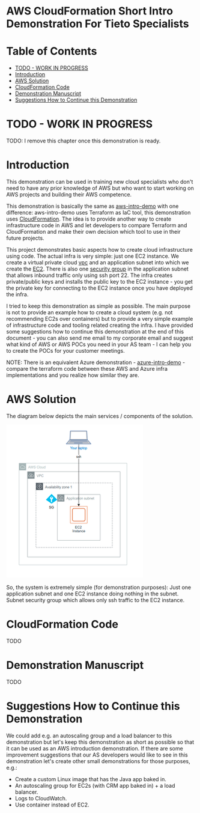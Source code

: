 # AWS CloudFormation Short Intro Demonstration For Tieto Specialists  <!-- omit in toc -->


# Table of Contents  <!-- omit in toc -->
- [TODO - WORK IN PROGRESS](#todo---work-in-progress)
- [Introduction](#introduction)
- [AWS Solution](#aws-solution)
- [CloudFormation Code](#cloudformation-code)
- [Demonstration Manuscript](#demonstration-manuscript)
- [Suggestions How to Continue this Demonstration](#suggestions-how-to-continue-this-demonstration)

# TODO - WORK IN PROGRESS

TODO: I remove this chapter once this demonstration is ready.

# Introduction

This demonstration can be used in training new cloud specialists who don't need to have any prior knowledge of AWS but who want to start working on AWS projects and building their AWS competence.

This demonstration is basically the same as [aws-intro-demo](https://github.com/tieto-pc/aws-intro-demo) with one difference: aws-intro-demo uses Terraform as IaC tool, this demonstration uses [CloudFormation](https://aws.amazon.com/cloudformation). The idea is to provide another way to create infrastructure code in AWS and let developers to compare Terraform and CloudFormation and make their own decision which tool to use in their future projects.

This project demonstrates basic aspects how to create cloud infrastructure using code. The actual infra is very simple: just one EC2 instance. We create a virtual private cloud [vpc](https://aws.amazon.com/vpc/) and an application subnet into which we create the [EC2](https://aws.amazon.com/ec2/). There is also one [security group](https://docs.aws.amazon.com/vpc/latest/userguide/VPC_SecurityGroups.html) in the application subnet that allows inbound traffic only using ssh port 22. The infra creates private/public keys and installs the public key to the EC2 instance - you get the private key for connecting to the EC2 instance once you have deployed the infra.

I tried to keep this demonstration as simple as possible. The main purpose is not to provide an example how to create a cloud system (e.g. not recommending EC2s over containers) but to provide a very simple example of infrastructure code and tooling related creating the infra. I have provided some suggestions how to continue this demonstration at the end of this document - you can also send me email to my corporate email and suggest what kind of AWS or AWS POCs you need in your AS team - I can help you to create the POCs for your customer meetings.

NOTE: There is an equivalent Azure demonstration - [azure-intro-demo](https://github.com/tieto-pc/azure-intro-demo) - compare the terraform code between these AWS and Azure infra implementations and you realize how similar they are.


# AWS Solution

The diagram below depicts the main services / components of the solution.

![AWS Intro Demo Architecture](docs/aws-intro-demo.png?raw=true "AWS Intro Demo Architecture")

So, the system is extremely simple (for demonstration purposes): Just one application subnet and one EC2 instance doing nothing in the subnet. Subnet security group which allows only ssh traffic to the EC2 instance. 


# CloudFormation Code

TODO

# Demonstration Manuscript

TODO

# Suggestions How to Continue this Demonstration

We could add e.g. an autoscaling group and a load balancer to this demonstration but let's keep this demonstration as short as possible so that it can be used as an AWS introduction demonstration. If there are some improvement suggestions that our AS developers would like to see in this demonstration let's create other small demonstrations for those purposes, e.g.:
- Create a custom Linux image that has the Java app baked in.
- An autoscaling group for EC2s (with CRM app baked in) + a load balancer.
- Logs to CloudWatch.
- Use container instead of EC2.